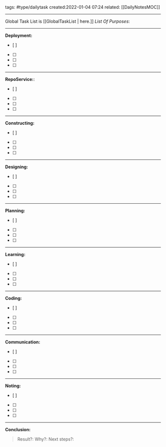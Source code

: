 tags: #type/dailytask 
created:2022-01-04 07:24
related: [[DailyNotesMOC]]
___
Global Task List is [[GlobalTaskList | here.]]
_List Of Purposes_:
___
**Deployment:**
- [ ] 
- [ ] 
- [ ] 
- [ ] 
 ___
 **RepoService:**:
- [ ] 
- [ ] 
- [ ] 
- [ ] 
___
**Constructing:**
- [ ] 
- [ ] 
- [ ] 
- [ ] 
___
**Designing:**
- [ ] 
- [ ] 
- [ ] 
- [ ] 
___
**Planning:**
- [ ] 
- [ ] 
- [ ] 
- [ ] 
___
**Learning:**
- [ ] 
- [ ] 
- [ ] 
- [ ] 
___
**Coding:**
- [ ] 
- [ ] 
- [ ] 
- [ ] 
___
**Communication:**
- [ ] 
- [ ] 
- [ ] 
- [ ] 
___
**Noting:**
- [ ] 
- [ ] 
- [ ] 
- [ ] 
___
**Conclusion:**
> Result?:
> Why?:
> Next steps?:
